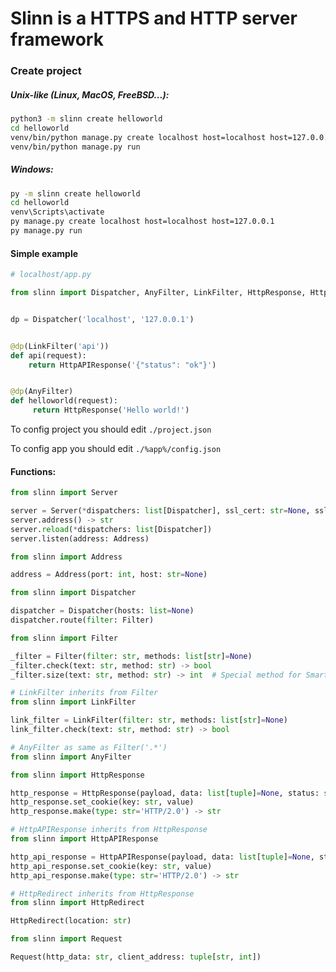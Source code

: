 # Slinn is a HTTPS and HTTP server framework

### Create project
##### Unix-like (Linux, MacOS, FreeBSD...):
```bash
python3 -m slinn create helloworld
cd helloworld
venv/bin/python manage.py create localhost host=localhost host=127.0.0.1
venv/bin/python manage.py run 
```

##### Windows:
```bat
py -m slinn create helloworld
cd helloworld
venv\Scripts\activate
py manage.py create localhost host=localhost host=127.0.0.1
py manage.py run 
```

#### Simple example
```python
# localhost/app.py

from slinn import Dispatcher, AnyFilter, LinkFilter, HttpResponse, HttpAPIResponse


dp = Dispatcher('localhost', '127.0.0.1')


@dp(LinkFilter('api'))
def api(request):
    return HttpAPIResponse('{"status": "ok"}')


@dp(AnyFilter)
def helloworld(request):
     return HttpResponse('Hello world!')

```

To config project you should edit `./project.json`

To config app you should edit `./%app%/config.json`

#### Functions:
```python
from slinn import Server

server = Server(*dispatchers: list[Dispatcher], ssl_cert: str=None, ssl_key: str=None, http_ver: str='2.0')
server.address() -> str
server.reload(*dispatchers: list[Dispatcher])
server.listen(address: Address)
```

```python
from slinn import Address

address = Address(port: int, host: str=None)
```

```python
from slinn import Dispatcher

dispatcher = Dispatcher(hosts: list=None)
dispatcher.route(filter: Filter)
```

```python
from slinn import Filter

_filter = Filter(filter: str, methods: list[str]=None)
_filter.check(text: str, method: str) -> bool
_filter.size(text: str, method: str) -> int  # Special method for Smart Navigation

# LinkFilter inherits from Filter
from slinn import LinkFilter

link_filter = LinkFilter(filter: str, methods: list[str]=None)
link_filter.check(text: str, method: str) -> bool

# AnyFilter as same as Filter('.*')
from slinn import AnyFilter
```

```python
from slinn import HttpResponse

http_response = HttpResponse(payload, data: list[tuple]=None, status: str='200 OK', content_type: str='text/plain')
http_response.set_cookie(key: str, value)
http_response.make(type: str='HTTP/2.0') -> str

# HttpAPIResponse inherits from HttpResponse
from slinn import HttpAPIResponse

http_api_response = HttpAPIResponse(payload, data: list[tuple]=None, status: str='200 OK', content_type: str='text/plain')
http_api_response.set_cookie(key: str, value)
http_api_response.make(type: str='HTTP/2.0') -> str

# HttpRedirect inherits from HttpResponse
from slinn import HttpRedirect

HttpRedirect(location: str)
```

```python
from slinn import Request

Request(http_data: str, client_address: tuple[str, int])
```
